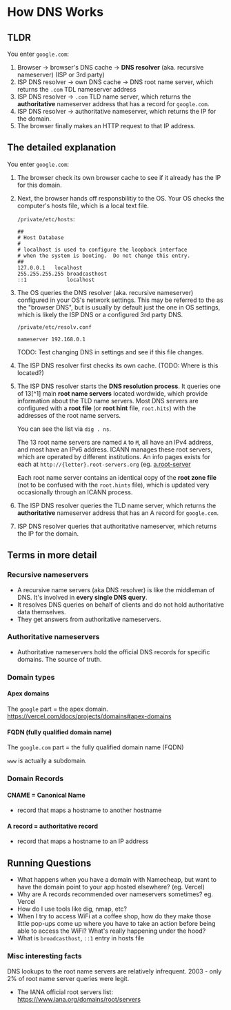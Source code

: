 # How DNS Works

## TLDR

You enter `google.com`:

1. Browser -> browser's DNS cache -> **DNS resolver** (aka. recursive nameserver) (ISP or 3rd party)
1. ISP DNS resolver -> own DNS cache -> DNS root name server, which returns the `.com` TDL nameserver address
1. ISP DNS resolver -> `.com` TLD name server, which returns the **authoritative** nameserver address that has a record for `google.com`.
1. ISP DNS resolver ->  authoritative nameserver, which returns the IP for the domain.
1. The browser finally makes an HTTP request to that IP address.

## The detailed explanation

You enter `google.com`:

1. The browser check its own browser cache to see if it already has the IP for this domain.
2. Next, the browser hands off responsbilitiy to the OS. Your OS checks the computer's hosts file, which is a local text file.

    `/private/etc/hosts`:

    ```
    ##
    # Host Database
    #
    # localhost is used to configure the loopback interface
    # when the system is booting.  Do not change this entry.
    ##
    127.0.0.1   localhost
    255.255.255.255 broadcasthost
    ::1             localhost

3. The OS queries the DNS resolver (aka. recursive nameserver) configured in your OS's network settings. This may be referred to the as the "browser DNS", but is usually by default just
the one in OS settings, which is likely the ISP DNS or a configured 3rd party DNS.

    `/private/etc/resolv.conf`
    
    ```
    nameserver 192.168.0.1
    ```

    TODO: Test changing DNS in settings and see if this file changes.

4. The ISP DNS resolver first checks its own cache. (TODO: Where is this located?)
5. The ISP DNS resolver starts the **DNS resolution process**. It queries one of 13[^1] main **root name servers** located wordwide, which provide information about the TLD name servers.
Most DNS servers are configured with a **root file** (or **root hint** file, `root.hits`) with the addresses of the root name servers.

    You can see the list via `dig . ns`.

    The 13 root name servers are named `A` to `M`, all have an IPv4 address, and most have an IPv6 address.
    ICANN manages these root servers, which are operated by different institutions.
    An info pages exists for each at `http://{letter}.root-servers.org` (eg. [a.root-server](https://a.root-servers.org/)

    Each root name server contains an identical copy of the **root zone file** (not to be confused with the `root.hints` file), which is updated very occasionally through an ICANN process.

5. The ISP DNS resolver queries the TLD name server, which returns the **authoritative** nameserver address that has an A record for `google.com`.
6. ISP DNS resolver queries that authoritative nameserver, which returns the IP for the domain.

## Terms in more detail


### Recursive nameservers
- A recursive name servers (aka DNS resolver) is like the middleman of DNS. It's involved in **every single DNS query**.
- It resolves DNS queries on behalf of clients and do not hold authoritative data themselves.
- They get answers from authoritative nameservers.

### Authoritative nameservers
- Authoritative nameservers hold the official DNS records for specific domains. The source of truth.

### Domain types

#### Apex domains

The `google` part = the apex domain.
https://vercel.com/docs/projects/domains#apex-domains

#### FQDN (fully qualified domain name)

The `google.com` part = the fully qualified domain name (FQDN)

`www` is actually a subdomain.

### Domain Records

#### CNAME = Canonical Name

- record that maps a hostname to another hostname

#### A record = authoritative record
- record that maps a hostname to an IP address

## Running Questions

- What happens when you have a domain with Namecheap, but want to have the domain point to your app hosted elsewhere? (eg. Vercel)
- Why are A records recommended over nameservers sometimes? eg. Vercel
- How do I use tools like dig, nmap, etc?
- When I try to access WiFi at a coffee shop, how do they make those little pop-ups come up where you have to take an action before being able to access the WiFi?
What's really happening under the hood?
- What is `broadcasthost`, `::1` entry in hosts file

### Misc interesting facts

DNS lookups to the root name servers are relatively infrequent. 
2003 - only 2% of root name server queries were legit.


- The IANA official root servers list: https://www.iana.org/domains/root/servers


